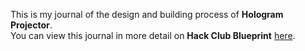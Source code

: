 <!--
  ===================    !!READ THIS NOTICE!!   ====================
  DO NOT edit this file manually. Your changes WILL BE OVERWRITTEN!
  This journal is auto generated and updated by Hack Club Blueprint.
  To edit this file, please edit your journal entries on Blueprint.
  ==================================================================
-->

This is my journal of the design and building process of **Hologram Projector**.  
You can view this journal in more detail on **Hack Club Blueprint** [here](https://blueprint.hackclub.com/projects/184).


